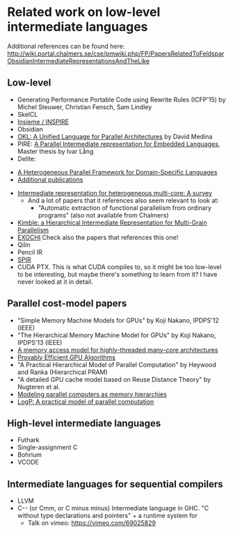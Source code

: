 Related work on low-level intermediate languages
================================================

Additional references can be found here:
<http://wiki.portal.chalmers.se/cse/pmwiki.php/FP/PapersRelatedToFeldsparObsidianIntermediateRepresentationsAndTheLike>


Low-level
---------

 * Generating Performance Portable Code using Rewrite Rules (ICFP'15)
   by Michel Steuwer, Christian Fensch, Sam Lindley
 * SkelCL
 * [Insieme / INSPIRE](http://www.dps.uibk.ac.at/insieme/architecture.html)
 * Obsidian
 * [OKL: A Unified Language for Parallel Architectures](http://dsmedina.com/pdf/papers/phd.pdf) by David Medina 
 * PIRE: [A Parallel Intermediate representation for Embedded Languages](http://publications.lib.chalmers.se/records/fulltext/184387/184387.pdf),
  Master thesis by Ivar Lång
 * Delite:
  - [A Heterogeneous Parallel Framework for Domain-Specific Languages](https://ppl.stanford.edu/papers/pact11-brown.pdf)
  - [Additional publications](https://stanford-ppl.github.io/Delite/publications.html)
 * [Intermediate representation for heterogeneous multi-core: A survey](http://ieeexplore.ieee.org/xpl/login.jsp?tp=&arnumber=7050496&url=http%3A%2F%2Fieeexplore.ieee.org%2Fxpls%2Fabs_all.jsp%3Farnumber%3D7050496)
   - And a lot of papers that it references also seem relevant to look at:
     *  "Automatic extraction of functional parallelism from ordinary programs"
        (also not available from Chalmers)
 * [Kimble: a Hierarchical Intermediate Representation for Multi-Grain Parallelism](http://nbenoit.tuxfamily.org/projects/gomet/wir11-kimble.pdf)
 * [EXOCHI](http://web.cs.ucla.edu/~palsberg/course/cs239/papers/wang.pdf)
   Check also the papers that references this one!
 * Qilin
 * Pencil IR
 * [SPIR](https://www.khronos.org/spir)
 * CUDA PTX. This is what CUDA compiles to, so it might be too
   low-level to be interesting, but maybe there's something to learn from
   it? I have never looked at it in detail.


Parallel cost-model papers
--------------------------
 * "Simple Memory Machine Models for GPUs" by Koji Nakano, IPDPS'12 (IEEE)
 * "The Hierarchical Memory Machine Model for GPUs" by Koji Nakano, IPDPS'13 (IEEE)
 * [A memory access model for highly-threaded many-core architectures](http://www1.cse.wustl.edu/~lin.ma/publications/ICPADS12.pdf)
 * [Provably Efficient GPU Algorithms](http://arxiv.org/pdf/1306.5076.pdf)
 * "A Practical Hierarchical Model of Parallel Computation" by Heywood and Ranka (Hierarchical PRAM)
 * "A detailed GPU cache model based on Reuse Distance Theory" by Nugteren et al.
 * [Modeling parallel computers as memory hierarchies](http://ieeexplore.ieee.org/xpl/login.jsp?tp=&arnumber=315548&url=http%3A%2F%2Fieeexplore.ieee.org%2Fxpls%2Fabs_all.jsp%3Farnumber%3D315548)
 * [LogP: A practical model of parallel computation](http://rsim.cs.uiuc.edu/arch/qual_papers/systems/5.pdf)

High-level intermediate languages
---------------------------------
 * Futhark
 * Single-assignment C
 * Bohrium
 * VCODE

Intermediate languages for sequential compilers
-----------------------------------------------
 * LLVM
 * C-- (or Cmm, or C minus minus)
   Intermediate language in GHC. "C without type declarations and pointers" + a runtime system for
   - Talk on vimeo: <https://vimeo.com/69025829>
